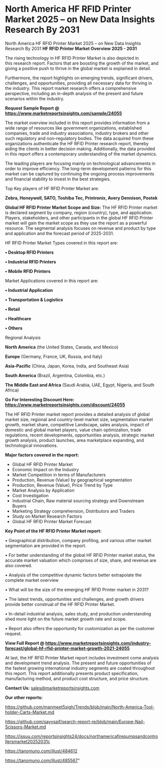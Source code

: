 # North America HF RFID Printer Market 2025 – on New Data Insights Research By 2031
North America HF RFID Printer Market 2025 – on New Data Insights Research By 2031
<Strong> HF RFID Printer Market Overview 2025 - 2031</strong>

The rising technology in HF RFID Printer Market is also depicted in this research report. Factors that are boosting the growth of the market, and giving a positive push to thrive in the global market is explained in detail.

Furthermore, the report highlights on emerging trends, significant drivers, challenges, and opportunities, providing all necessary data for thriving in the industry. This report market research offers a comprehensive perspective, including an in-depth analysis of the present and future scenarios within the industry.

<strong>Request Sample Report @ <a href=https://www.marketreportsinsights.com/sample/24055>https://www.marketreportsinsights.com/sample/24055</a></strong>

The market overview included in this report provides information from a wide range of resources like government organizations, established companies, trade and industry associations, industry brokers and other such regulatory and non-regulatory bodies. The data acquired from these organizations authenticate the HF RFID Printer research report, thereby aiding the clients in better decision making. Additionally, the data provided in this report offers a contemporary understanding of the market dynamics.

The leading players are focusing mainly on technological advancements in order to improve efficiency. The long-term development patterns for this market can be captured by continuing the ongoing process improvements and financial stability to invest in the best strategies.

Top Key players of HF RFID Printer Market are:

<strong>Zebra, Honeywell, SATO, Toshiba Tec, Printronix, Avery Dennison, Postek</strong>

<strong><b>Global HF RFID Printer Market Scope and Size:</b></strong>
The HF RFID Printer market is declared segment by company, region (country), type, and application. Players, stakeholders, and other participants in the global HF RFID Printer market will gain the market scope as they use the report as a powerful resource. The segmental analysis focuses on revenue and product by type and application and the forecast period of 2025-2031.

HF RFID Printer Market Types covered in this report are:

<strong>• Desktop RFID Printers

• Industrial RFID Printers

• Mobile RFID Printers</strong>

Market Applications covered in this report are:

<strong>• Industrial Application

• Transportation & Logistics

• Retail

• Healthcare

• Others</strong> 

Regional Analysis

<strong>North America</strong> (the United States, Canada, and Mexico)

<strong>Europe</strong> (Germany, France, UK, Russia, and Italy)

<strong>Asia-Pacific</strong> (China, Japan, Korea, India, and Southeast Asia)

<strong>South America</strong> (Brazil, Argentina, Colombia, etc.)

<strong>The Middle East and Africa</strong> (Saudi Arabia, UAE, Egypt, Nigeria, and South Africa)

<strong>Go For Interesting Discount Here: <a href=https://www.marketreportsinsights.com/discount/24055>https://www.marketreportsinsights.com/discount/24055</a></strong>

The HF RFID Printer market report provides a detailed analysis of global market size, regional and country-level market size, segmentation market growth, market share, competitive Landscape, sales analysis, impact of domestic and global market players, value chain optimization, trade regulations, recent developments, opportunities analysis, strategic market growth analysis, product launches, area marketplace expanding, and technological innovations.

<strong><b>Major factors covered in the report:</b></strong>
<ul>
  <li>Global HF RFID Printer Market </li>
  <li>Economic Impact on the Industry</li>
  <li>Market Competition in terms of Manufacturers</li>
  <li>Production, Revenue (Value) by geographical segmentation</li>
  <li>Production, Revenue (Value), Price Trend by Type</li>
  <li>Market Analysis by Application</li>
  <li>Cost Investigation</li>
  <li>Industrial Chain, Raw material sourcing strategy and Downstream Buyers</li>
  <li>Marketing Strategy comprehension, Distributors and Traders</li>
  <li>Study on Market Research Factors</li>
  <li>Global HF RFID Printer Market Forecast</li>
</ul>

<strong><b>Key Point of the HF RFID Printer Market report:</b></strong>

• Geographical distribution, company profiling, and various other market segmentation are provided in the report.

• For better understanding of the global HF RFID Printer market status, the accurate market valuation which comprises of size, share, and revenue are also covered.

• Analysis of the competitive dynamic factors better extrapolate the complete market overview

• What will be the size of the emerging HF RFID Printer market in 2031?

• The latest trends, opportunities and challenges, and growth drivers provide better construal of the HF RFID Printer Market.

• In-detail industrial analysis, sales study, and production understanding shed more light on the future market growth rate and scope.

• Report also offers the opportunity for customization as per the customer request.

<strong><b>View Full Report @ <a href=https://www.marketreportsinsights.com/industry-forecast/global-hf-rfid-printer-market-growth-2021-24055>https://www.marketreportsinsights.com/industry-forecast/global-hf-rfid-printer-market-growth-2021-24055</a></b></strong>


At last, the HF RFID Printer Market report includes investment come analysis and development trend analysis. The present and future opportunities of the fastest growing international industry segments are coated throughout this report. This report additionally presents product specification, manufacturing method, and product cost structure, and price structure.

<strong>Contact Us:</strong>
sales@marketreportsinsights.com

<strong>Our other reports:</strong>

<a href=https://github.com/manmeet5sigh/Trends/blob/main/North-America-Tool-holder-Carts-Market.md>https://github.com/manmeet5sigh/Trends/blob/main/North-America-Tool-holder-Carts-Market.md</a>

<a href=https://github.com/sayysaif/search-report-re/blob/main/Europe-Nail-Scissors-Market.md>https://github.com/sayysaif/search-report-re/blob/main/Europe-Nail-Scissors-Market.md</a>

<a href=https://issuu.com/reportsinsights24/docs/northamericafirepumpsandcontrollersmarket20252031c>https://issuu.com/reportsinsights24/docs/northamericafirepumpsandcontrollersmarket20252031c</a>

<a href=https://tanomuno.com/illust/484612>https://tanomuno.com/illust/484612</a>

<a href=https://tanomuno.com/illust/485567>https://tanomuno.com/illust/485567</a>"
